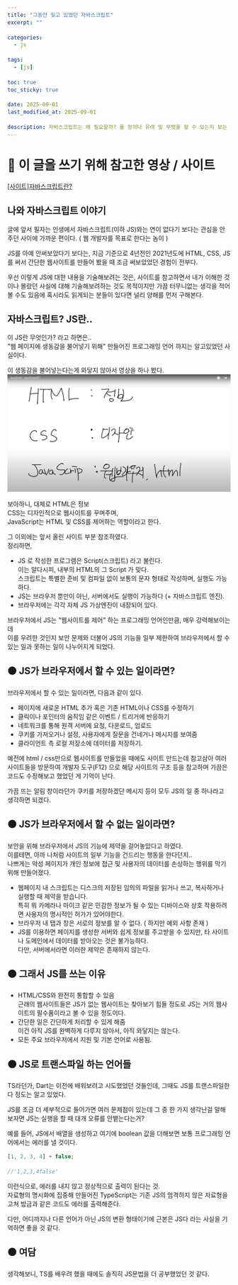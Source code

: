 ```yaml
---
title: "그동안 잊고 있었던 자바스크립트"
excerpt: ""

categories:
  - js

tags:
  - [js]

toc: true
toc_sticky: true

date: 2025-09-01
last_modified_at: 2025-09-01

description: 자바스크립트는 왜 필요할까? 를 정의나 유래 및 무엇을 할 수 있는지 보는 글
---
```


# 🔴 이 글을 쓰기 위해 참고한 영상 / 사이트

[[사이트]자바스크립트란?](https://ko.javascript.info/intro)

## 나와 자바스크립트 이야기

글에 앞서 필자는 인생에서 자바스크립트(이하 JS)와는 연이 없다기 보다는 관심을 안주던 사이에 가까운 편이다. ( 웹 개발자를 목표로 한다는 놈이 )

JS를 아예 안써보았다기 보다는, 지금 기준으로 4년전인 2021년도에 HTML, CSS, JS를 써서 간단한 웹사이트를 만들어 봤을 때 조금 써보았었던 경험이 전부다.

우선 이렇게 JS에 대한 내용을 기술해보려는 것은, 사이트를 참고하면서 내가 이해한 것이나 몰랐던 사실에 대해 기술해보려하는 것도 목적이지만 가끔 터무니없는 생각을 적어볼 수도 있음에 혹시라도 읽게되는 분들이 있다면 널리 양해를 먼저 구해본다.

## 자바스크립트? JS란..

이 JS란 무엇인가? 라고 하면은..  
"웹 페이지에 생동감을 불어넣기 위해" 만들어진 프로그래밍 언어 까지는 알고있었던 사실이다.

이 생동감을 불어넣는다는게 와닿지 않아서 영상을 하나 봤다.
[![생활코딩](../assets/img/250901/youtube_js.png)](https://www.youtube.com/watch?v=QbnpmgRVtjU)

보아하니, 대체로 HTML은 정보  
CSS는 디자인적으로 웹사이트를 꾸며주며,  
JavaScript는 HTML 및 CSS를 제어하는 역할이라고 한다.

그 이외에는 앞서 올린 사이트 부분 참조하였다.  
정리하면,

- JS 로 작성한 프로그램은 Script(스크립트) 라고 불린다.  
  이는 알다시피, 내부의 HTML의 그 Script 가 맞다.  
  스크립트는 특별한 준비 및 컴파일 없이 보통의 문자 형태로 작성하며, 실행도 가능하다.
- JS는 브라우저 뿐만이 아닌, 서버에서도 실행이 가능하다 (+ 자바스크립트 엔진).
- 브라우저에는 각각 자체 JS 가상엔진이 내장되어 있다.

브라우저에서 JS는 "웹사이트를 제어" 하는 프로그래밍 언어인만큼, 매우 강력해보이는데  
이를 우려한 것인지 보안 문제와 더불어 JS의 기능을 일부 제한하여 브라우저에서 할 수 있는 일과 못하는 일이 나누어지게 되었다.

## 🟠 JS가 브라우저에서 할 수 있는 일이라면?

브라우저에서 할 수 있는 일이라면, 다음과 같이 있다.

- 페이지에 새로운 HTML 추가 혹은 기존 HTML이나 CSS를 수정하기
- 클릭이나 포인터의 움직임 같은 이벤트 / 트리거에 반응하기
- 네트워크를 통해 원격 서버에 요청, 다운로드, 업로드
- 쿠키를 가져오거나 설정, 사용자에게 질문을 건네거나 메시지를 보여줌
- 클라이언트 측 로컬 저장소에 데이터를 저장하기.

예전에 html / css만으로 웹사이트를 만들었을 때에도 사이트 만드는데 참고삼아 여러 사이트들을 방문하여 개발자 도구(F12) 으로 해당 사이트의 구조 등을 참고하며 가끔은 코드도 수정해보고 했었던 게 기억이 난다.

가끔 뜨는 알림 창이라던가 쿠키를 저장하겠단 메시지 등이 모두 JS의 일 중 하나라고 생각하면 되겠다.

## 🟠 JS가 브라우저에서 할 수 없는 일이라면?

보안을 위해 브라우저에서 JS의 기능에 제약을 걸어놓았다고 하였다.  
이를테면, 아까 나처럼 사이트의 일부 기능을 건드리는 행동을 한다던지..  
나쁘게는 악성 페이지가 개인 정보에 접근 및 사용자의 데이터를 손상하는 행위를 막기 위해 만들어졌다.

- 웹페이지 내 스크립트는 디스크의 저장된 임의의 파일을 읽거나 쓰고, 복사하거나 실행할 때 제약을 받습니다.  
  특히 뭐 카메라나 마이크 같은 민감한 정보가 될 수 있는 디바이스와 상호 작용하려면 사용자의 명시적인 허가가 있어야한다.
- 브라우저 내 탭과 창은 서로의 정보를 알 수 없다. ( 하지만 예외 사항 존재 )
- JS를 이용하면 페이지를 생성한 서버와 쉽게 정보를 주고받을 수 있지만, 타 사이트나 도메인에서 데이터를 받아오는 것은 불가능하다.  
  다만, 서버에서라면 이러한 제약은 존재하지 않는다.

## 🟠 그래서 JS를 쓰는 이유

- HTML/CSS와 완전히 통합할 수 있음  
  근래의 웹사이트들은 JS가 없는 웹사이트는 찾아보기 힘들 정도로 JS는 거의 웹사이트의 필수품이라고 볼 수 있을 정도이다.
- 간단한 일은 간단하게 처리할 수 있게 해줌  
  이건 아직 JS를 완벽하게 다루지 않아서, 아직 와닿지는 않는다.
- 모든 주요 브라우저에서 지원 및 기본 언어로 사용됨.

## 🟠 JS로 트랜스파일 하는 언어들

TS라던가, Dart는 이전에 배워보려고 시도했었던 것들인데, 그때도 JS를 트랜스파일한다 정도는 알고 있었다.

JS를 조금 더 세부적으로 들어가면 여러 문제점이 있는데 그 중 한 가지 생각난걸 말해보자면 JS는 실행을 할 때 대개 오류를 안뱉는다는거?

예를 들어, JS에서 배열을 생성하고 여기에 boolean 값을 더해보면
보통 프로그래밍 언어에서는 에러를 낼 것이다.

```javascript
[1, 2, 3, 4] + false;

//'1,2,3,4false'
```

이런식으로, 에러를 내지 않고 정상적으로 출력이 된다는 것.  
자료형의 명시화에 집중해 만들어진 TypeScript는 기존 JS의 엄격하지 않은 자료형을 고쳐 방금과 같은 코드도 에러를 출력해준다.

다만, 어디까지나 다른 언어가 아닌 JS의 변환 형태이기에 근본은 JS다 라는 사실을 기억하면 좋을 것 같다.

## 🟠 여담

생각해보니, TS를 배우려 했을 때에도 솔직히 JS문법을 더 공부했었던 것 같다.
